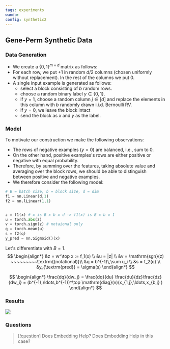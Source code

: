 ```yaml
---
tags: experiments
wandb: 
config: synthetic2
---
```


## Gene-Perm Synthetic Data

### Data Generation
- We create a $\{0,1\}^{m \times d}$ matrix as follows:
- For each row, we put $+1$ in random $d/2$ columns (chosen uniformly without replacement). In the rest of the columns we put $0$. 
- A single input example is generated as follows:
	- select a block consisting of $b$ random rows.
	- choose a random binary label $y \in \{0,1\}$. 
	- if $y=1$, choose a random column $j \in [d]$ and replace the elements in this column with $b$ randomly drawn i.i.d. Bernoulli RV.
	- if $y=0$, we leave the block intact
	- send the block as $x$ and $y$ as the label.

### Model
To motivate our construction we make the following observations:
- The rows of negative examples ($y=0$) are balanced, i.e., sum to $0$. 
- On the other hand, positive examples's rows are either positive or negative with equal probability. 
- Therefore, by summing over the features, taking absolute value and averaging over the block rows, we should be able to distinguish between positive and negative examples.
- We therefore consider the following model:

```python
# B = batch size, b = block size, d = dim
f1 = nn.Linear(d,1) 
f2 = nn.lLinear(1,1) 


z = f1(x) # x is B x b x d -> f1(x) is B x b x 1
u = torch.abs(z)
v = torch.sign(z) # notaional only
q = torch.mean(u)
s = f2(q)
y_pred = nn.Sigmoid()(x)
```

Let's differentiate with $B=1$.
$$
\begin{align*}
&z = w^\top x := f_1(x) \\
&u = |z| \\
&v = \mathrm{sgn}(z) ~~~~~~~~~\textrm{(notational)}\\ 
&q = b^{-1}\,\sum u_i \\
&s = f_2(q) \\
&y_{\textrm{pred}} = \sigma(s)
\end{align*}
$$

$$
\begin{align*}
\frac{dq}{dw_j} = \frac{dq}{du} \frac{du}{dz}\frac{dz}{dw_i} 
= (b^{-1},\ldots,b^{-1})^\top \mathrm{diag}(v)(x_{1,j},\ldots,x_{b,j} )
\end{align*}
$$




### Results

![](https://i.imgur.com/h8siktL.png)




### Questions


> [!question] Does Embedding Help?
> Does Embedding Help in this case?
